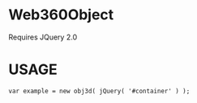 Web360Object
============

Requires JQuery 2.0

USAGE
============

<code>var example = new obj3d( jQuery( '#container' ) );</code>

